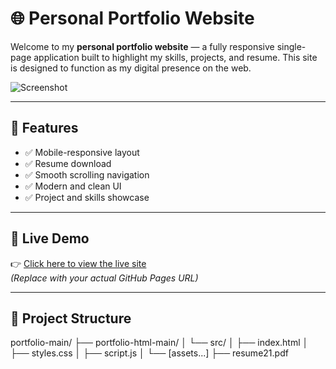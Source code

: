 # 🌐 Personal Portfolio Website

Welcome to my **personal portfolio website** — a fully responsive single-page application built to highlight my skills, projects, and resume. This site is designed to function as my digital presence on the web.

![Screenshot](./portfolio-html-main/src/screenshot.png)
<!-- Replace this path with an actual screenshot if available -->

---

## 🚀 Features

- ✅ Mobile-responsive layout  
- ✅ Resume download  
- ✅ Smooth scrolling navigation  
- ✅ Modern and clean UI  
- ✅ Project and skills showcase  

---

## 🔗 Live Demo

👉 [Click here to view the live site](https://dinesh566734.github.io/portfolio/portfolio-html-main/src/index.html)  
*(Replace with your actual GitHub Pages URL)*

---

## 📁 Project Structure
portfolio-main/
├── portfolio-html-main/
│ └── src/
│ ├── index.html
│ ├── styles.css
│ ├── script.js
│ └── [assets...]
├── resume21.pdf
